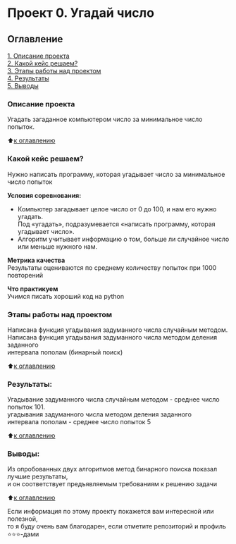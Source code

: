 # Проект 0. Угадай число

## Оглавление  
[1. Описание проекта](README.md#Описание-проекта)  
[2. Какой кейс решаем?](README.md#Какой-кейс-решаем)  
[3. Этапы работы над проектом](README.md#Этапы-работы-над-проектом)  
[4. Результаты](README.md#Результаты)    
[5. Выводы](README.md#Выводы) 

### Описание проекта    
Угадать загаданное компьютером число за минимальное число попыток.

:arrow_up:[к оглавлению](README.md#Оглавление)


### Какой кейс решаем?    
Нужно написать программу, которая угадывает число за минимальное число попыток

**Условия соревнования:**  
- Компьютер загадывает целое число от 0 до 100, и нам его нужно угадать.  
Под «угадать», подразумевается «написать программу, которая угадывает число».
- Алгоритм учитывает информацию о том, больше ли случайное число или меньше нужного нам.

**Метрика качества**     
Результаты оцениваются по среднему количеству попыток при 1000 повторений

**Что практикуем**     
Учимся писать хороший код на python


### Этапы работы над проектом  
Написана функция угадывания задуманного числа случайным методом.  
Написана функция угадывания задуманного числа методом деления заданного  
интервала пополам (бинарный поиск)

:arrow_up:[к оглавлению](README.md#Оглавление)


### Результаты:  
Угадывание задуманного числа случайным методом - среднее число попыток 101.  
угадывания задуманного числа методом деления заданного  
интервала пополам - среднее число попыток 5

:arrow_up:[к оглавлению](README.md#Оглавление)


### Выводы:  
Из опробованных двух алгоритмов метод бинарного поиска показал лучшие результаты,  
и он соответствует предъявляемым требованиям к решению задачи

:arrow_up:[к оглавлению](README.md#Оглавление)


Если информация по этому проекту покажется вам интересной или полезной,  
то я буду очень вам благодарен, если отметите репозиторий и профиль ⭐️⭐️⭐️-дами